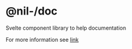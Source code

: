 # @nil-/doc

Svelte component library to help documentation

For more information see [link](https://mono-doc.vercel.app/1-Motivation)
